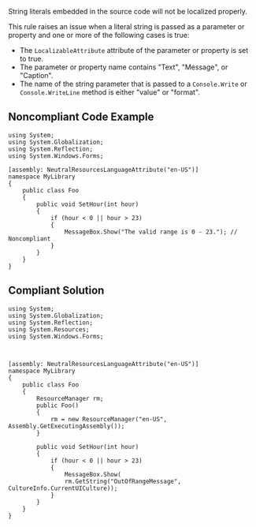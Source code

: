 
String literals embedded in the source code will not be localized properly.

This rule raises an issue when a literal string is passed as a parameter or property and one or more of the following cases is true:

- The `LocalizableAttribute` attribute of the parameter or property is set to true.
- The parameter or property name contains "Text", "Message", or "Caption".
- The name of the string parameter that is passed to a `Console.Write` or `Console.WriteLine` method is either "value" or
  "format".


## Noncompliant Code Example


    using System;
    using System.Globalization;
    using System.Reflection;
    using System.Windows.Forms;
    
    [assembly: NeutralResourcesLanguageAttribute("en-US")]
    namespace MyLibrary
    {
        public class Foo
        {
            public void SetHour(int hour)
            {
                if (hour < 0 || hour > 23)
                {
                    MessageBox.Show("The valid range is 0 - 23."); // Noncompliant
                }
            }
        }
    }


## Compliant Solution


    using System;
    using System.Globalization;
    using System.Reflection;
    using System.Resources;
    using System.Windows.Forms;
    
    
    
    [assembly: NeutralResourcesLanguageAttribute("en-US")]
    namespace MyLibrary
    {
        public class Foo
        {
            ResourceManager rm;
            public Foo()
            {
                rm = new ResourceManager("en-US", Assembly.GetExecutingAssembly());
            }
    
            public void SetHour(int hour)
            {
                if (hour < 0 || hour > 23)
                {
                    MessageBox.Show(
                    rm.GetString("OutOfRangeMessage", CultureInfo.CurrentUICulture));
                }
            }
        }
    }

